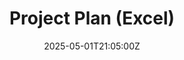 ---
title: Project Plan (Excel)
linkTitle: Project Plan (Excel)
date: '2025-05-01T21:05:00Z'
weight: 1
description: No content
draft: false
ref: project-plan-excel
---